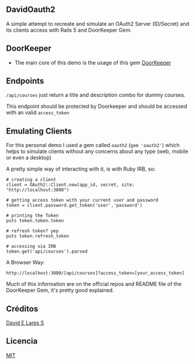 ## DavidOauth2

  A simple attempt to recreate and simulate an OAuth2 Server (ID/Secret) and its clients access with Rails 5 and DoorKeeper Gem.

## DoorKeeper

  - The main core of this demo is the usage of this gem [DoorKeeper](https://github.com/doorkeeper-gem/doorkeeper)

## Endpoints

  `/api/courses` just return a title and description combo for dummy courses.

   This endpoint should be protected by Doorkeeper and should be accessed with an valid `access_token`

## Emulating Clients

  For this personal demo I used a gem called `oauth2` (`gem 'oauth2'`) which helps to simulate clients without any concerns about any type (web, mobile or even a desktop)

  A pretty simple way of interacting with it, is with Ruby IRB, so:

  ```
  # creating a client
  client = OAuth2::Client.new(app_id, secret, site: "http://localhost:3000")

  # getting access token with your current user and password
  token = client.password.get_token('user','password')

  # printing the Token
  puts token.token.token

  # refresh token? yep
  puts token.refresh_token

  # accessing via IRB
  token.get('api/courses').parsed

  ```

  A Browser Way:

  `http://localhost:3000/[api/courses]?access_token=[your_access_token]`

  Much of this information are on the official repos and README file of the DoorKeeper Gem, it's pretty good explained.

## Créditos
[David E Lares S](https://davidlares.com)

## Licencia
[MIT](https://opensource.org/licenses/MIT)
